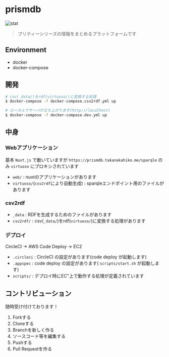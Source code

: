 # prismdb

![stat](https://img.shields.io/badge/dynamic/json.svg?label=stat&query=%24.results.bindings%5B%3A1%5D.stat.value&url=https%3A%2F%2Fprismdb.takanakahiko.me%2Fsparql%3Fquery%3DPREFIX%2520rdf%253A%2520%253Chttp%253A%252F%252Fwww.w3.org%252F1999%252F02%252F22-rdf-syntax-ns%2523%253E%250D%250APREFIX%2520prism%253A%2520%253Chttps%253A%252F%252Fprismdb.takanakahiko.me%252Fprism-schema.ttl%2523%253E%250D%250ASELECT%2520%2528group_concat%2528concat%2528%2527%2520%2527%2C%2520str%2528%253Fcnt%2529%2C%2520%2527%2520%2527%2C%2520strafter%2528str%2528%253Fo%2529%2C%2520%2527%2523%2527%2529%2C%2520%2527s%2527%2529%253B%2520separator%253D%2527%2C%2527%2529%2520as%2520%253Fstat%2529%2520WHERE%2520%257B%2520SELECT%2520%253Fo%2520%2528COUNT%2528%253Fs%2529%2520AS%2520%253Fcnt%2529%2520WHERE%2520%257B%2520%253Fs%2520rdf%253Atype%2520%253Fo%2520FILTER%2520%2528%253Fo%2520IN%2520%2528prism%253ACharacter%2C%2520prism%253AEpisode%2C%2520prism%253ASong%2C%2520prism%253ALive%2529%2529%2520%257D%2520GROUP%2520BY%2520%253Fo%2520%257D%250D%250A%26format%3Dapplication%2Fjson)

> プリティーシリーズの情報をまとめるプラットフォームです

## Environment

- docker
- docker-compose

## 開発

```bash
# csv(_data/)をrdf(virtuoso/)に変換する処理
$ docker-compose -f docker-compose.csv2rdf.yml up

# ローカルでサーバが立ち上がります(http://localhost)
$ docker-compose -f docker-compose.dev.yml up
```

## 中身

### Webアプリケーション

基本 `Nuxt.js` で動いていますが `https://prismdb.takanakahiko.me/sparqle` のみ `virtuoso` にプロキシされています

- `web/` : nuxtのアプリケーションがあります
- `virtuoso/`(`csv2rdf`により自動生成) : sparqleエンドポイント用のファイルがあります

### csv2rdf

- `_data` : RDFを生成するためのファイルがあります
- `csv2rdf/` : csv(`_data/`)をrdf(`virtuoso/`)に変換する処理があります

### デプロイ

CircleCI -> AWS Code Deploy -> EC2

- `.circleci` : CircleCI の設定があります(code deploy が起動します)
- `.appspec` : code deploy の設定があります( `scripts/start.sh` が起動します)
- `scripts/` : デプロイ時にEC"上で動作する処理が定義されています

## コントリビューション

随時受け付けております！

1. Forkする
2. Cloneする
3. Branchを新しく作る
4. ソースコード等を編集する
5. Pushする
6. Pull Requestを作る
